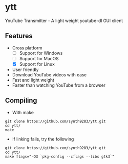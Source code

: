 # ytt
YouTube Transmitter - A light weight youtube-dl GUI client
## Features
- Cross platform
    - [ ] Support for Windows
    - [ ] Support for MacOS
    - [x] Support for Linux
- User friendly
- Download YouTube videos with ease
- Fast and light weight
- Faster than watching YouTube from a browser
## Compiling
- With make
```
git clone https://github.com/synth9283/ytt.git
cd ytt/
make
```
- If linking fails, try the following
```
git clone https://github.com/synth9283/ytt.git
cd ytt/
make flags="-O3 `pkg-config --cflags --libs gtk3`"
```

